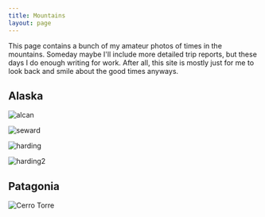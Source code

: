 ```yaml
---
title: Mountains
layout: page
---
```


This page contains a bunch of my amateur photos of times in the mountains. 
Someday maybe I'll include more detailed trip reports, but these days I do
enough writing for work. After all, this site is mostly just for me to look back and smile about the good times anyways.

## Alaska

![alcan](./assets/alcan.JPG)

![seward](./assets/meta.jpg)

![harding](./assets/harding.JPG)

![harding2](./assets/harding2.JPG)

## Patagonia

![Cerro Torre](./assets/images/torre.png)



